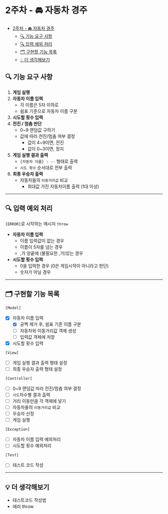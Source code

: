 # 2주차 - 🚘 자동차 경주

- [2주차 - 🚘 자동차 경주](#2주차----자동차-경주)
  - [🔍 기능 요구 사항](#-기능-요구-사항)
  - [🔍 입력 예외 처리](#-입력-예외-처리)
  - [🗂️ 구현할 기능 목록](#️-구현할-기능-목록)
  - [💡 더 생각해보기](#-더-생각해보기)

## 🔍 기능 요구 사항

1. **게임 실행**
2. **자동차 이름 입력**
   - 각 이름은 5자 이하로
   - 쉼표 기준으로 자동차 이름 구분
3. **시도할 횟수 입력**
4. **전진 / 멈춤 판단**
   - 0~9 랜덤값 구하기
   - 값에 따라 전진/멈춤 여부 결정
     - 값이 4~9이면, 전진
     - 값이 0~3이면, 정지
5. **게임 실행 결과 출력**
   - `{자동차 이름} : --` 형태로 출력
   - `시도 횟수` 순서대로 전부 출력
6. **최종 우승자 출력**
   - 자동차들의 `이동거리값` 비교
     - 최대값 가진 자동차이름 출력 (1대 이상)

---

## 🔍 입력 예외 처리

`[ERROR]`로 시작하는 메시지 `throw`

- **자동차 이름 입력**
  - 이름 입력값이 없는 경우
  - 이름이 5자를 넘는 경우
  - ,가 양끝에 (불필요한 ,가)있는 경우
- **시도할 횟수 입력**
  - 0을 입력한 경우 (0은 게임시작이 아니라고 판단)
  - 숫자가 아닐 경우

---

## 🗂️ 구현할 기능 목록

`[Model]`

- [x] 자동차 이름 입력
  - [x] 공백 제거 후, 쉼표 기준 이름 구분
  - [ ] 자동차와 이동거리값 객체 생성
  - [ ] 입력값 객체에 저장
- [x] 시도할 횟수 입력

`[View]`

- [ ] 게임 실행 결과 출력 형태 설정
- [ ] 최종 우승자 출력 형태 설정

`[Controller]`

- [ ] 0~9 랜덤값 따라 전진/멈춤 여부 결정
- [ ] `시도`차수별 결과 출력
- [ ] 거리 이동만큼 각 객체에 넣기
- [ ] 자동차들의 `이동거리값` 비교
- [ ] 우승자 선정
- [ ] 게임 실행

`[Exception]`

- [ ] 자동차 이름 입력 예외처리
- [ ] 시도할 횟수 예외처리

`[Test]`

- [ ] 테스트 코드 작성

---

## 💡 더 생각해보기

- 테스트코드 작성법
- 에러 throw
